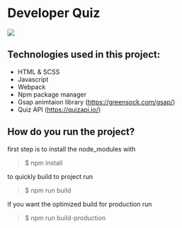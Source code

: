 # Developer Quiz

![](./design/Startscreen%402x.png)

## Technologies used in this project:

-   HTML & SCSS
-   Javascript
-   Webpack
-   Npm package manager
-   Gsap animtaion library (https://greensock.com/gsap/)
-   Quiz API (https://quizapi.io/)

## How do you run the project?

first step is to install the node_modules with

> $ npm install

to quickly build to project run

> $ npm run build

if you want the optimized build for production run

> $ npm run build-production
